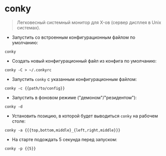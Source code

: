 # conky

> Легковесный системный монитор для X-ов (сервер дисплея в Unix системах).

- Запустить со встроенным конфигурационным файлом по умолчанию:

`conky`

- Создать новый конфигурационный файл из конфига по умолчанию:

`conky -C > ~/.conkyrc`

- Запустить `conky` с указанным конфигурационным файлом:

`conky -c {{path/to/config}}`

- Запустить в фоновом режиме ("демоном"/"резидентом"):

`conky -d`

- Установить позицию, в которой будет выводиться `conky` на рабочем столе:

`conky -a {{{top,bottom,middle}_{left,right,middle}}}`

- На старте подождать 5 секунда перед запуском:

`conky -p {{5}}`
